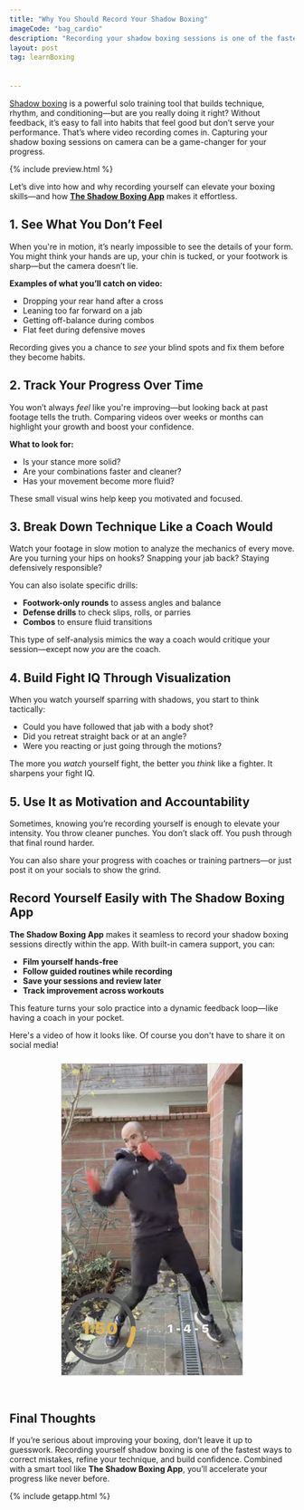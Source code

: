 ```yaml
---
title: "Why You Should Record Your Shadow Boxing"
imageCode: "bag_cardio"
description: "Recording your shadow boxing sessions is one of the fastest ways to spot mistakes, track progress, and improve your technique."
layout: post
tag: learnBoxing


---
```


[Shadow boxing](/what-is-shadow-boxing/) is a powerful solo training tool that builds technique, rhythm, and conditioning—but are you really doing it right? Without feedback, it’s easy to fall into habits that feel good but don’t serve your performance. That’s where video recording comes in. Capturing your shadow boxing sessions on camera can be a game-changer for your progress.

{% include preview.html %}

Let’s dive into how and why recording yourself can elevate your boxing skills—and how [**The Shadow Boxing App**](/) makes it effortless.

## 1. See What You Don’t Feel

When you're in motion, it’s nearly impossible to see the details of your form. You might think your hands are up, your chin is tucked, or your footwork is sharp—but the camera doesn’t lie.

**Examples of what you’ll catch on video:**

- Dropping your rear hand after a cross
- Leaning too far forward on a jab
- Getting off-balance during combos
- Flat feet during defensive moves

Recording gives you a chance to *see* your blind spots and fix them before they become habits.

## 2. Track Your Progress Over Time

You won’t always *feel* like you're improving—but looking back at past footage tells the truth. Comparing videos over weeks or months can highlight your growth and boost your confidence.

**What to look for:**

- Is your stance more solid?
- Are your combinations faster and cleaner?
- Has your movement become more fluid?

These small visual wins help keep you motivated and focused.

## 3. Break Down Technique Like a Coach Would

Watch your footage in slow motion to analyze the mechanics of every move. Are you turning your hips on hooks? Snapping your jab back? Staying defensively responsible?

You can also isolate specific drills:

- **Footwork-only rounds** to assess angles and balance
- **Defense drills** to check slips, rolls, or parries
- **Combos** to ensure fluid transitions

This type of self-analysis mimics the way a coach would critique your session—except now *you* are the coach.

## 4. Build Fight IQ Through Visualization

When you watch yourself sparring with shadows, you start to think tactically:

- Could you have followed that jab with a body shot?
- Did you retreat straight back or at an angle?
- Were you reacting or just going through the motions?

The more you *watch* yourself fight, the better you *think* like a fighter. It sharpens your fight IQ.

## 5. Use It as Motivation and Accountability

Sometimes, knowing you’re recording yourself is enough to elevate your intensity. You throw cleaner punches. You don’t slack off. You push through that final round harder.

You can also share your progress with coaches or training partners—or just post it on your socials to show the grind.

## Record Yourself Easily with The Shadow Boxing App

**The Shadow Boxing App** makes it seamless to record your shadow boxing sessions directly within the app. With built-in camera support, you can:

- **Film yourself hands-free**
- **Follow guided routines while recording**
- **Save your sessions and review later**
- **Track improvement across workouts**

This feature turns your solo practice into a dynamic feedback loop—like having a coach in your pocket. 

Here's a video of how it looks like. Of course you don't have to share it on social media!

<div style='text-align: center'><a href='https://www.youtube.com/shorts/3n4uYSFrHTw'><img src='/assets/blog/marcshadow.jpg' style='width: 320px;margin: 10px 0px 30px 0px; border: 1px solid #ddd;' alt='Reactive shadow boxing'/></a></div>

## Final Thoughts

If you’re serious about improving your boxing, don’t leave it up to guesswork. Recording yourself shadow boxing is one of the fastest ways to correct mistakes, refine your technique, and build confidence. Combined with a smart tool like **The Shadow Boxing App**, you’ll accelerate your progress like never before.

{% include getapp.html %}